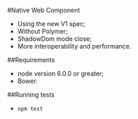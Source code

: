 #Native Web Component
* Using the new V1 spec;
* Without Polymer;
* ShadowDom mode close;
* More interoperability and performance.

##Requirements
* node version 6.0.0 or greater;
* Bower.

##Running tests
* `npm test`
